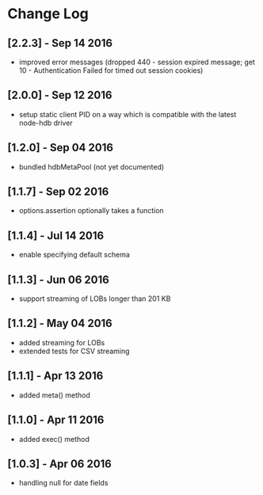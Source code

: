 # Change Log

## [2.2.3] - Sep 14 2016
- improved error messages (dropped 440 - session expired message; get 10 - Authentication Failed for timed out session cookies)

## [2.0.0] - Sep 12 2016
- setup static client PID on a way which is compatible with the latest node-hdb driver

## [1.2.0] - Sep 04 2016
- bundled hdbMetaPool (not yet documented)

## [1.1.7] - Sep 02 2016
- options.assertion optionally takes a function

## [1.1.4] - Jul 14 2016
- enable specifying default schema

## [1.1.3] - Jun 06 2016
- support streaming of LOBs longer than 201 KB

## [1.1.2] - May 04 2016
- added streaming for LOBs
- extended tests for CSV streaming

## [1.1.1] - Apr 13 2016
- added meta() method

## [1.1.0] - Apr 11 2016
- added exec() method

## [1.0.3] - Apr 06 2016
- handling null for date fields
